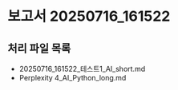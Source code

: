 # 보고서 20250716_161522

## 처리 파일 목록
- 20250716_161522_테스트1_AI_short.md
- Perplexity 4_AI_Python_long.md
